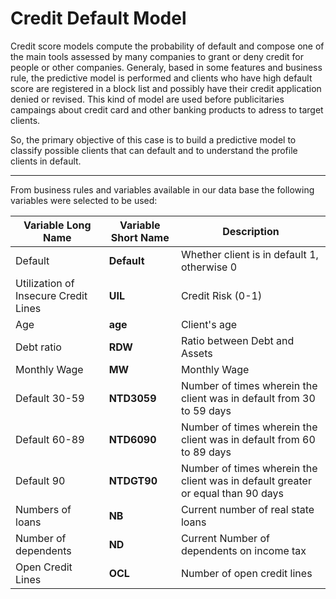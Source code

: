 # Credit Default Model

Credit score models compute the probability of default and compose one of the main tools assessed by many companies to grant or deny credit for people or other companies. Generaly, based in some features and business rule, the predictive model is performed and clients who have high default score are registered in a block list and possibly have their credit application denied or revised. This kind of model are used before publicitaries campaings about credit card and other banking products to adress to target clients.

So, the primary objective of this case is to build a predictive model to classify possible clients that can default and to understand the profile clients in default.

---

From business rules and variables available in our data base the following variables were selected to be used:

| Variable Long Name | Variable Short Name | Description |
|---|---|---|
| Default | **Default** | Whether client is in default 1, otherwise 0 |
| Utilization of Insecure Credit Lines | **UIL** | Credit Risk (0-1) |
| Age | **age** | Client's age |
| Debt ratio | **RDW** | Ratio between Debt and Assets |
| Monthly Wage | **MW** | Monthly Wage |
| Default 30-59 | **NTD3059** | Number of times wherein the client was in default from 30 to 59 days |
| Default 60-89 | **NTD6090** | Number of times wherein the client was in default from 60 to 89 days |
| Default 90 | **NTDGT90** | Number of times wherein the client was in default greater or equal than 90 days |
| Numbers of loans | **NB** | Current number of real state loans |
| Number of dependents | **ND** | Current Number of dependents on income tax |
| Open Credit Lines | **OCL** |  Number of open credit lines |
